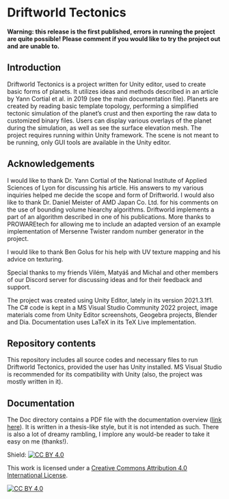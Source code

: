 # Driftworld Tectonics
**Warning: this release is the first published, errors in running the project are quite possible! Please comment if you would like to try the project out and are unable to.**
## Introduction
Driftworld Tectonics is a project written for Unity editor, used to create basic forms of planets. It utilizes ideas and methods described in an article by Yann Cortial et al. in 2019 (see the main documentation file). Planets are created by reading basic template topology, performing a simplified tectonic simulation of the planet’s crust and then exporting the raw data to customized binary files. Users can display various overlays of the planet during the simulation, as well as see the surface elevation mesh. The project requires running within Unity framework. The scene is not meant to be running, only GUI tools are available in the Unity editor.
## Acknowledgements
I would like to thank Dr. Yann Cortial of the National Institute of Applied Sciences of Lyon for discussing his article. His answers to my various inquiries helped me decide the scope and form of Driftworld. I would also like to thank Dr. Daniel Meister of AMD Japan Co. Ltd. for his comments on the use of bounding volume hiearchy algorithms. Driftworld implements a part of an algorithm described in one of his publications. More thanks to PROWAREtech for allowing me to include an adapted version of an example implementation of Mersenne Twister random number generator in
the project.

I would like to thank Ben Golus for his help with UV texture mapping and his advice on texturing.

Special thanks to my friends Vilém, Matyáš and Michal and other members of our Discord server for discussing ideas and for their feedback and support.

The project was created using Unity Editor, lately in its version 2021.3.1f1. The C# code is kept in a MS Visual Studio Community 2022 project, image materials come from Unity Editor screenshots, Geogebra projects, Blender and Dia. Documentation uses LaTeX in its TeX Live implementation.
## Repository contents
This repository includes all source codes and necessary files to run Driftworld Tectonics, provided the user has Unity installed. MS Visual Studio is recommended for its compatibility with Unity (also, the project was mostly written in it).
## Documentation
The Doc directory contains a PDF file with the documentation overview ([link here](/Doc/driftworld-tectonics.pdf)). It is written in a thesis-like style, but it is not intended as such. There is also a lot of dreamy rambling, I implore any would-be reader to take it easy on me (thanks!).

Shield: [![CC BY 4.0][cc-by-shield]][cc-by]

This work is licensed under a
[Creative Commons Attribution 4.0 International License][cc-by].

[![CC BY 4.0][cc-by-image]][cc-by]

[cc-by]: http://creativecommons.org/licenses/by/4.0/
[cc-by-image]: https://i.creativecommons.org/l/by/4.0/88x31.png
[cc-by-shield]: https://img.shields.io/badge/License-CC%20BY%204.0-lightgrey.svg
